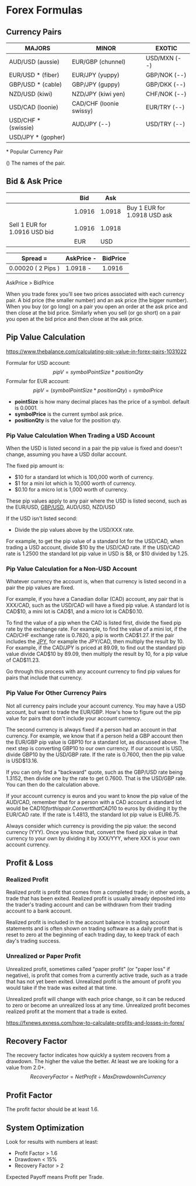# Forex Formulas

## Currency Pairs

| MAJORS              | MINOR                   | EXOTIC       |
| ------------------- | ----------------------- | ------------ |
| AUD/USD (aussie)    | EUR/GBP (chunnel)       | USD/MXN (--) |
| EUR/USD * (fiber)   | EUR/JPY (yuppy)         | GBP/NOK (--) |
| GBP/USD * (cable)   | GBP/JPY (guppy)         | GBP/DKK (--) |
| NZD/USD (kiwi)      | NZD/JPY (kiwi yen)      | CHF/NOK (--) |
| USD/CAD (loonie)    | CAD/CHF (loonie swissy) | EUR/TRY (--) |
| USD/CHF * (swissie) | AUD/JPY (--)            | USD/TRY (--) |
| USD/JPY * (gopher)  |                         |              |

\* Popular Currency Pair

() The names of the pair.



## Bid & Ask Price

|                               | Bid    | Ask    |                              |
| ----------------------------- | ------ | ------ | ---------------------------- |
|                               | 1.0916 | 1.0918 | Buy 1 EUR for 1.0918 USD ask |
| Sell 1 EUR for 1.0916 USD bid | 1.0916 | 1.0918 |                              |
|                               | EUR    | USD    |                              |

| Spread =           | AskPrice - | BidPrice |
| ------------------ | ---------- | -------- |
| 0.00020 ( 2 Pips ) | 1.0918 -   | 1.0916   |

AskPrice > BidPrice

When you trade forex you’ll see two prices associated with each currency pair. A bid price (the smaller number) and an ask price (the bigger number). When you buy (or go long) on a pair you open an order at the ask price and then close at the bid price. Similarly when you sell (or go short) on a pair you open at the bid price and then close at the ask price.


## Pip Value Calculation

https://www.thebalance.com/calculating-pip-value-in-forex-pairs-1031022

Formular for USD account:
$$
pipV = symbolPointSize * positionQty
$$
Formular for EUR account:
$$
pipV = ( symbolPointSize * positionQty ) \div symbolPrice
$$


- **pointSize** is how many decimal places has the price of a symbol. default is 0.0001.
- **symbolPrice** is the current symbol ask price.
- **positionQty** is the value for the position qty.



### Pip Value Calculation When Trading a USD Account

When the USD is listed second in a pair the pip value is fixed and doesn't change, assuming you have a USD dollar account.

The fixed pip amount is:

- $10 for a standard lot which is 100,000 worth of currency.
- $1 for a mini lot which is 10,000 worth of currency.
- $0.10 for a micro lot is 1,000 worth of currency.

These pip values apply to any pair where the USD is listed second, such as the EUR/USD, [GBP/USD](https://www.thebalance.com/best-time-to-day-trade-the-gbp-usd-forex-pair-1031020), AUD/USD, NZD/USD

If the USD isn't listed second:

- Divide the pip values above by the USD/XXX rate. 

For example, to get the pip value of a standard lot for the USD/CAD, when trading a USD account, divide \$10 by the USD/CAD rate. If the USD/CAD rate is 1.2500 the standard lot pip value in USD is \$8, or \$10 divided by 1.25.



### Pip Value Calculation for a Non-USD Account

Whatever currency the account is, when that currency is listed second in a pair the pip values are fixed. 

For example, if you have a Canadian dollar (CAD) account, any pair that is XXX/CAD, such as the USD/CAD will have a fixed pip value. A standard lot is CAD\$10, a mini lot is CAD\$1, and a micro lot is CAD\$0.10.

To find the value of a pip when the CAD is listed first, divide the fixed pip rate by the exchange rate. For example, to find the value of a mini lot, if the CAD/CHF exchange rate is 0.7820, a pip is worth CAD$1.27.
If the pair includes the [JPY](https://www.thebalance.com/best-time-to-day-trade-the-usd-jpy-forex-pair-1031021), for example the JPY/CAD, then multiply the result by 10. For example, if the CAD/JPY is priced at 89.09, to find out the standard pip value divide CAD\$10 by 89.09, then multiply the result by 10, for a pip value of CAD\$11.23.

Go through this process with any account currency to find pip values for pairs that include that currency.



### Pip Value For Other Currency Pairs

Not all currency pairs include your account currency. You may have a USD account, but want to trade the EUR/GBP. How's how to figure out the pip value for pairs that don't include your account currency. 

The second currency is always fixed if a person had an account in that currency. For example, we know that if a person held a GBP account then the EUR/GBP pip value is GBP10 for a standard lot, as discussed above. The next step is converting GBP10 to our own currency. If our account is USD, divide GBP10 by the USD/GBP rate. If the rate is 0.7600, then the pip value is USD$13.16.

If you can only find a "backward" quote, such as the GBP/USD rate being 1.3152, then divide one by the rate to get 0.7600. That is the USD/GBP rate. You can then do the calculation above. 

If your account currency is euros and you want to know the pip value of the AUD/CAD, remember that for a person with a CAD account a standard lot would be CAD$10 for this pair. Convert that CAD$10 to euros by dividing it by the EUR/CAD rate. If the rate is 1.4813, the standard lot pip value is EUR6.75.

Always consider which currency is providing the pip value: the second currency (YYY). Once you know that, convert the fixed pip value in that currency to your own by dividing it by XXX/YYY, where XXX is your own account currency. 

## Profit & Loss

### Realized Profit

Realized profit is profit that comes from a completed trade; in other words, a trade that has been exited. Realized profit is usually already deposited into the trader's trading account and can be withdrawn from their trading account to a bank account.

Realized profit is included in the account balance in trading account statements and is often shown on trading software as a daily profit that is reset to zero at the beginning of each trading day, to keep track of each day's trading success.

### Unrealized or Paper Profit

Unrealized profit, sometimes called "paper profit" (or "paper loss" if negative), is profit that comes from a currently active trade, such as a trade that has not yet been exited. Unrealized profit is the amount of profit you would take if the trade was exited at that time.

Unrealized profit will change with each price change, so it can be reduced to zero or become an unrealized loss at any time. Unrealized profit becomes realized profit at the moment that a trade is exited.

https://fxnews.exness.com/how-to-calculate-profits-and-losses-in-forex/

## Recovery Factor

The recovery factor indicates how quickly a system recovers from a drawdown. The higher the value the better. At least we are looking for a value from 2.0+.
$$
RecoveryFactor=NetProfit \div MaxDrawdownInCurrency
$$

## Profit Factor

The profit factor should be at least 1.6.



## System Optimization

Look for results with numbers at least:

- Profit Factor > 1.6
- Drawdown < 15%
- Recovery Factor > 2

Expected Payoff means Profit per Trade.



